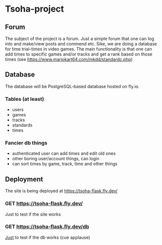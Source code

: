 # Tsoha-project

## Forum

The subject of the project is a forum. Just a simple forum that one can log into and make/view posts and commend etc.
Sike, we are doing a database for time trial-times in video games.
The main functionality is that one can add times to specific games and/or tracks and get a rank based on those
times (see https://www.mariokart64.com/mkdd/standardc.php)

## Database

The database will be PostgreSQL-based database hosted on fly.io.

### Tables (at least)
* users
* games
* tracks
* standards
* times

### Fancier db things
* authenticated user can add times and edit old ones
* other boring user/account things, can login
* can sort times by game, track, time and other things

## Deployment

The site is being deployed at https://tsoha-flask.fly.dev/

### GET https://tsoha-flask.fly.dev/
Just to test if the site works

### GET https://tsoha-flask.fly.dev/db
[Just](Just) to test if the db works (cue applause)
